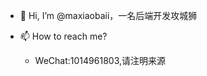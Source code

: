 - 👋 Hi, I’m @maxiaobaii，一名后端开发攻城狮

- 📫 How to reach me?
  - WeChat:1014961803,请注明来源

<!---
maxiaobaii/maxiaobaii is a ✨ special ✨ repository because its `README.md` (this file) appears on your GitHub profile.
You can click the Preview link to take a look at your changes.
--->
